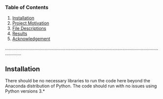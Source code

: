 ### Table of Contents
1. [Installation](#Installation)
2. [Project Motivation](#motivation)
3. [File Descriptions](#descriptions)
4. [Results](#results)
5. [Acknowledgement](#acknowledgement)

.........................................................................................................................................
<a name="installation"/>
## Installation
There should be no necessary libraries to run the code here beyond the Anaconda distribution of Python. The code should run with no issues using Python versions 3.*

